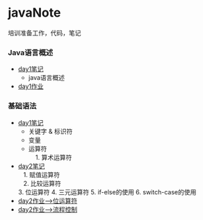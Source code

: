 # javaNote
培训准备工作，代码，笔记
### Java语言概述
* [day1笔记](JavaSummary/day1.md)    
    * java语言概述
* [day1作业](JavaSummary/day1code.java)
### 基础语法
* [day1笔记](BasicGrammar/day1.md)
    * 关键字 & 标识符     
    * 变量      
    * 运算符     
        1. 算术运算符  
* [day2笔记](BasicGrammar/day2.md)     
    1. 赋值运算符       
    2. 比较运算符  
 	3. 位运算符
 	4. 三元运算符
 	5. if-else的使用
 	6. switch-case的使用  
* [day2作业-->位运算符](BasicGrammar/BitOperation.java)
* [day2作业-->流程控制](BasicGrammar/ProcessControl.java)  
   
